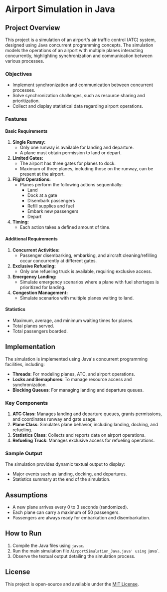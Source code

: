 # Airport Simulation in Java

## Project Overview
This project is a simulation of an airport's air traffic control (ATC) system, designed using Java concurrent programming concepts. The simulation models the operations of an airport with multiple planes interacting concurrently, highlighting synchronization and communication between various processes.

### Objectives
- Implement synchronization and communication between concurrent processes.
- Solve synchronization challenges, such as resource sharing and prioritization.
- Collect and display statistical data regarding airport operations.

### Features
#### Basic Requirements
1. **Single Runway:** 
   - Only one runway is available for landing and departure.
   - A plane must obtain permission to land or depart.
2. **Limited Gates:** 
   - The airport has three gates for planes to dock.
   - Maximum of three planes, including those on the runway, can be present at the airport.
3. **Flight Operations:** 
   - Planes perform the following actions sequentially:
     - Land
     - Dock at a gate
     - Disembark passengers
     - Refill supplies and fuel
     - Embark new passengers
     - Depart
4. **Timing:** 
   - Each action takes a defined amount of time.

#### Additional Requirements
1. **Concurrent Activities:**
   - Passenger disembarking, embarking, and aircraft cleaning/refilling occur concurrently at different gates.
2. **Exclusive Refueling:**
   - Only one refueling truck is available, requiring exclusive access.
3. **Emergency Landing:**
   - Simulate emergency scenarios where a plane with fuel shortages is prioritized for landing.
4. **Congestion Management:**
   - Simulate scenarios with multiple planes waiting to land.

#### Statistics
- Maximum, average, and minimum waiting times for planes.
- Total planes served.
- Total passengers boarded.

## Implementation
The simulation is implemented using Java's concurrent programming facilities, including:
- **Threads**: For modeling planes, ATC, and airport operations.
- **Locks and Semaphores**: To manage resource access and synchronization.
- **Blocking Queues**: For managing landing and departure queues.

### Key Components
1. **ATC Class**: Manages landing and departure queues, grants permissions, and coordinates runway and gate usage.
2. **Plane Class**: Simulates plane behavior, including landing, docking, and refueling.
3. **Statistics Class**: Collects and reports data on airport operations.
4. **Refueling Truck**: Manages exclusive access for refueling operations.

### Sample Output
The simulation provides dynamic textual output to display:
- Major events such as landing, docking, and departures.
- Statistics summary at the end of the simulation.

## Assumptions
- A new plane arrives every 0 to 3 seconds (randomized).
- Each plane can carry a maximum of 50 passengers.
- Passengers are always ready for embarkation and disembarkation.

## How to Run
1. Compile the Java files using `javac`.
2. Run the main simulation file `AirportSimulation_Java.java' using `java`.
3. Observe the textual output detailing the simulation process.

## License
This project is open-source and available under the [MIT License](https://opensource.org/licenses/MIT).
